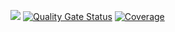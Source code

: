 ![](https://github.com/mballoni/boot-validator/workflows/Java%20CI/badge.svg)
[![Quality Gate Status](https://sonarcloud.io/api/project_badges/measure?project=br.com.mballoni%3Avalidator-boot%3Avalidator-boot-core&metric=alert_status)](https://sonarcloud.io/dashboard?id=br.com.mballoni%3Avalidator-boot%3Avalidator-boot-core)
[![Coverage](https://sonarcloud.io/api/project_badges/measure?project=br.com.mballoni%3Avalidator-boot%3Avalidator-boot-core&metric=coverage)](https://sonarcloud.io/dashboard?id=br.com.mballoni%3Avalidator-boot%3Avalidator-boot-core)